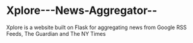 # Xplore---News-Aggregator--
Xplore is a website built on Flask for aggregating news from Google RSS Feeds, The Guardian and The NY Times
